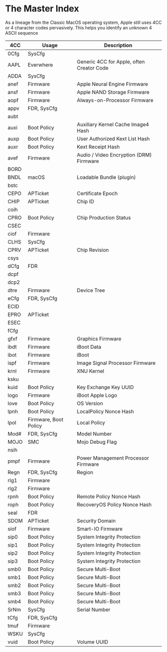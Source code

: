 # The Master Index

As a lineage from the Classic MacOS operating system, Apple still uses 4CC or 4 character codes pervasively.  This helps you identify an unknown 4 ASCII sequence




| 4CC  | Usage                 | Description
| ---- | --------------------- | --------------------
| 0Cfg | SysCfg                |
| AAPL | Everwhere             | Generic 4CC for Apple, often Creator Code
| ADDA | SysCfg                |
| anef | Firmware              | Apple Neural Engine Firmware
| ansf | Firmware              | Apple NAND Storage Firmware
| aopf | Firmware              | Always-on-Processor Firmware
| appv | FDR, SysCfg           |
| aubt |
| auxi | Boot Policy           | Auxiliary Kernel Cache Image4 Hash
| auxp | Boot Policy           | User Authorized Kext List Hash
| auxr | Boot Policy           | Kext Receipt Hash
| avef | Firmware              | Audio / Video Encryption (DRM) Firmware
| BORD |
| BNDL | macOS                 | Loadable Bundle (plugin)
| bstc |
| CEPO | APTicket              | Certificate Epoch
| CHIP | APTicket              | Chip ID
| coih |
| CPRO | Boot Policy           | Chip Production Status
| CSEC |
| ciof | Firmware              |
| CLHS | SysCfg
| CPRV | APTicket              | Chip Revision
| csys |
| dCfg | FDR
| dcpf |
| dcp2 |
| dtre | Firmware              | Device Tree
| eCfg | FDR, SysCfg
| ECID |
| EPRO | APTicket
| ESEC |
| fCfg |
| gfxf | Firmware              | Graphics Firmware
| ibdt | Firmware              | iBoot Data
| ibot | Firmware              | iBoot
| ispf | Firmware              | Image Signal Processor Firmware
| krnl | Firmware              | XNU Kernel
| ksku |
| kuid | Boot Policy           | Key Exchange Key UUID
| logo | Firmware              | iBoot Apple Logo
| love | Boot Policy           | OS Version
| lpnh | Boot Policy           | LocalPolicy Nonce Hash
| lpol | Firmware, Boot Policy | Local Policy
| Mod# | FDR, SysCfg           | Model Number
| MOJO | SMC                   | Mojo Debug Flag
| nsih |
| pmpf | Firmware              | Power Management Processor Firmware
| Regn | FDR, SysCfg           | Region
| rlg1 | Firmware              |
| rlg2 | Firmware              | 
| rpnh | Boot Policy           | Remote Policy Nonce Hash
| roph | Boot Policy           | RecoveryOS Policy Nonce Hash
| seal | FDR
| SDOM | APTicket              | Security Domain
| siof | Firmware              | Smart-IO Firmware
| sip0 | Boot Policy           | System Integrity Protection
| sip1 | Boot Policy           | System Integrity Protection
| sip2 | Boot Policy           | System Integrity Protection
| sip3 | Boot Policy           | System Integrity Protection
| smb0 | Boot Policy           | Secure Multi-Boot
| smb1 | Boot Policy           | Secure Multi-Boot
| smb2 | Boot Policy           | Secure Multi-Boot
| smb3 | Boot Policy           | Secure Multi-Boot
| smb4 | Boot Policy           | Secure Multi-Boot
| SrNm | SysCfg                | Serial Number
| tCfg | FDR, SysCfg
| tmuf | Firmware              | 
| WSKU | SysCfg
| vuid | Boot Policy           | Volume UUID











